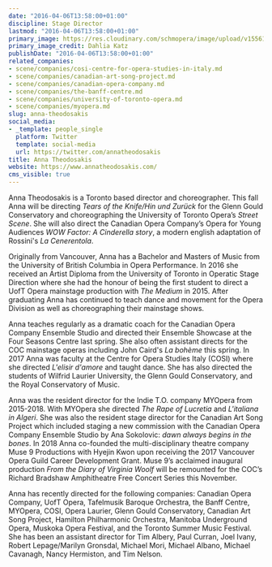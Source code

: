 ```yaml
---
date: "2016-04-06T13:58:00+01:00"
discipline: Stage Director
lastmod: "2016-04-06T13:58:00+01:00"
primary_image: https://res.cloudinary.com/schmopera/image/upload/v1556152081/media/2019/04/AnnaTheodosakis-pc-DahliaKatz.jpg
primary_image_credit: Dahlia Katz
publishDate: "2016-04-06T13:58:00+01:00"
related_companies:
- scene/companies/cosi-centre-for-opera-studies-in-italy.md
- scene/companies/canadian-art-song-project.md
- scene/companies/canadian-opera-company.md
- scene/companies/the-banff-centre.md
- scene/companies/university-of-toronto-opera.md
- scene/companies/myopera.md
slug: anna-theodosakis
social_media:
- _template: people_single
  platform: Twitter
  template: social-media
  url: https://twitter.com/annatheodosakis
title: Anna Theodosakis
website: https://www.annatheodosakis.com/
cms_visible: true
---
```

Anna Theodosakis is a Toronto based director and choreographer. This fall Anna will be directing _Tears of the Knife/Hin und Zurück_ for the Glenn Gould Conservatory and choreographing the University of Toronto Opera’s _Street Scene_. She will also direct the Canadian Opera Company’s Opera for Young Audiences _WOW Factor: A Cinderella story_, a modern english adaptation of Rossini's _La Cenerentola_. 

Originally from Vancouver, Anna has a Bachelor and Masters of Music from the University of British Columbia in Opera Performance. ​In 2016 she received an Artist Diploma from the University of Toronto in Operatic Stage Direction where she had the honour of being the first student to direct a UofT Opera mainstage production with _The Medium_ in 2015. After graduating Anna has continued to teach dance and movement for the Opera Division as well as choreographing their mainstage shows. 

Anna teaches regularly as a dramatic coach for the Canadian Opera Company Ensemble Studio and directed their Ensemble Showcase at the Four Seasons Centre last spring. She also often assistant directs for the COC mainstage operas including John Caird's _La bohème_ this spring. In 2017 Anna was faculty at the Centre for Opera Studies Italy (COSI) where she directed _L'elisir d'amore_ and taught dance. She has also directed the students of Wilfrid Laurier University, the Glenn Gould Conservatory, and the Royal Conservatory of Music.​​

Anna was the resident director for the Indie T.O. company MYOpera from 2015-2018. With MYOpera she directed _The Rape of Lucretia_ and _L'italiana in Algeri_. She was also the resident stage director for the Canadian Art Song Project which included staging a new commission with the Canadian Opera Company Ensemble Studio by Ana Sokolovic: _dawn always begins in the bones_. In 2018 Anna co-founded the multi-disciplinary theatre company Muse 9 Productions with Hyejin Kwon upon receiving the 2017 Vancouver Opera Guild Career Development Grant. Muse 9’s acclaimed inaugural production _From the Diary of Virginia Woolf_ will be remounted for the COC’s Richard Bradshaw Amphitheatre Free Concert Series this November.

​Anna has recently directed for the following companies: Canadian Opera Company, UofT Opera, Tafelmusik Baroque Orchestra, the Banff Centre, MYOpera, COSI, Opera Laurier, Glenn Gould Conservatory, Canadian Art Song Project, Hamilton Philharmonic Orchestra, Manitoba Underground Opera, Muskoka Opera Festival, and the Toronto Summer Music Festival. She has been an assistant director for Tim Albery, Paul Curran, Joel Ivany, Robert Lepage/Marilyn Gronsdal, Michael Mori, Michael Albano, Michael Cavanagh, Nancy Hermiston, and Tim Nelson.